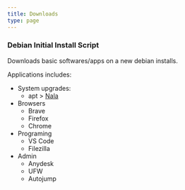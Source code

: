 ```yaml
---
title: Downloads
type: page
---
```


### Debian Initial Install Script
Downloads basic softwares/apps on a new debian installs.

Applications includes: 
- System upgrades:
    - apt > [Nala](/guides/better-apt)
- Browsers
    - Brave
    - Firefox
    - Chrome
- Programing
    - VS Code
    - Filezilla
- Admin
    - Anydesk
    - UFW
    - Autojump

